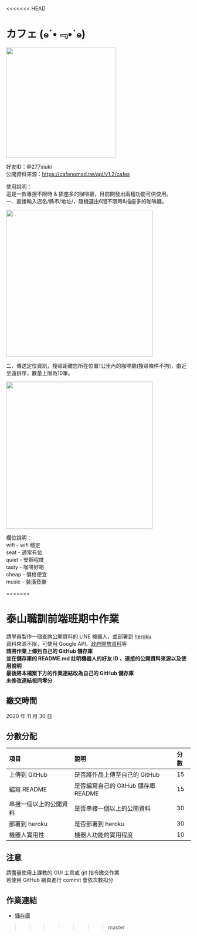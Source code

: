 <<<<<<< HEAD
# カフェ (๑´•﹃•`๑)

<img src="https://github.com/mila1412/node_linebot-mila1412/blob/master/11.jpg?raw=true" width="300">

好友ID：@277xiuki  
公開資料來源：https://cafenomad.tw/api/v1.2/cafes

使用說明：  
這是一款專搜不限時 & 插座多的咖啡廳，目前開發出兩種功能可供使用。  
一、直接輸入店名/縣市/地址/，隨機選出6間不限時&插座多的咖啡廳。  

<img src="https://github.com/mila1412/node_linebot-mila1412/blob/master/readme.jpg?raw=true" width="400">

二、傳送定位資訊，搜尋距離您所在位置1公里內的咖啡廳(搜尋條件不拘)，由近至遠排序，數量上限為10筆。

<img src="https://github.com/mila1412/node_linebot-mila1412/blob/master/readme2.jpg?raw=true" width="400">

欄位說明：  
wifi - wifi 穩定  
seat - 通常有位  
quiet - 安靜程度  
tasty - 咖啡好喝  
cheap - 價格便宜  
music - 裝潢音樂  

=======
# 泰山職訓前端班期中作業
請學員製作⼀個查詢公開資料的 LINE 機器⼈，並部署到 [heroku](https://www.heroku.com/)  
資料來源不限，可使⽤ Google API、[政府開放資料](https://data.gov.tw/)等  
**請將作業上傳到自己的 GitHub 儲存庫**  
**並在儲存庫的 README.md 註明機器⼈的好友 ID 、連接的公開資料來源以及使⽤說明**  
**最後將本檔案下方的作業連結改為自己的 GitHub 儲存庫**  
**未修改連結視同零分**

## 繳交時間
2020 年 11 月 30 日

## 分數分配
|項⽬|說明|分數|
|:---|:---|:---|
|上傳到 GitHub|是否將作品上傳⾄自己的 GitHub|15|
|編寫 README|是否編寫自己的 GitHub 儲存庫 README|15|
|串接⼀個以上的公開資料|是否串接⼀個以上的公開資料|30|
|部署到 heroku|是否部署到 heroku|30|
|機器⼈實⽤性|機器⼈功能的實⽤程度|10|

## 注意
請盡量使用上課教的 GUI 工具或 git 指令繳交作業  
若使用 GitHub 網頁進行 commit 會依次數扣分

## 作業連結
- [儲存庫](https://github.com/mila1412/node_linebot-mila1412)
>>>>>>> master
